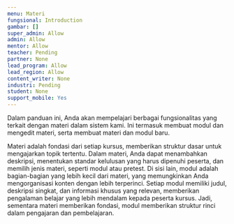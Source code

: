 ```yaml
---
menu: Materi
fungsional: Introduction
gambar: []
super_admin: Allow
admin: Allow
mentor: Allow
teacher: Pending
partner: None
lead_program: Allow
lead_region: Allow
content_writer: None
industri: Pending
student: None
support_mobile: Yes
---
```

Dalam panduan ini, Anda akan mempelajari berbagai fungsionalitas yang terkait dengan materi dalam sistem kami. Ini termasuk m﻿embuat modul dan mengedit materi, serta membuat materi dan modul baru.

Materi adalah fondasi dari setiap kursus, memberikan struktur dasar untuk mengajarkan topik tertentu. Dalam materi, Anda dapat menambahkan deskripsi, menentukan standar kelulusan yang harus dipenuhi peserta, dan memilih jenis materi, seperti modul atau pretest. Di sisi lain, modul adalah bagian-bagian yang lebih kecil dari materi, yang memungkinkan Anda mengorganisasi konten dengan lebih terperinci. Setiap modul memiliki judul, deskripsi singkat, dan informasi khusus yang relevan, memberikan pengalaman belajar yang lebih mendalam kepada peserta kursus. Jadi, sementara materi memberikan fondasi, modul memberikan struktur rinci dalam pengajaran dan pembelajaran.